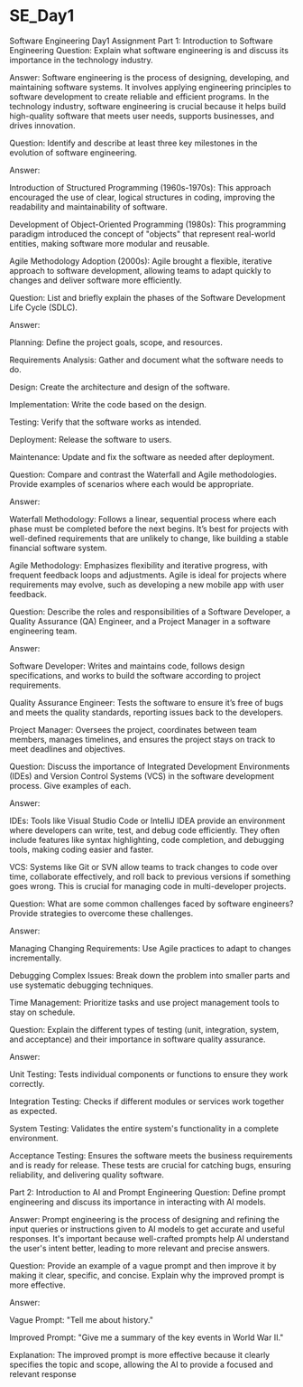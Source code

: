 # SE_Day1
Software Engineering Day1 Assignment
Part 1: Introduction to Software Engineering
Question: Explain what software engineering is and discuss its importance in the technology industry.

Answer: Software engineering is the process of designing, developing, and maintaining software systems. It involves applying engineering principles to software development to create reliable and efficient programs. In the technology industry, software engineering is crucial because it helps build high-quality software that meets user needs, supports businesses, and drives innovation.

Question: Identify and describe at least three key milestones in the evolution of software engineering.

Answer:

Introduction of Structured Programming (1960s-1970s): This approach encouraged the use of clear, logical structures in coding, improving the readability and maintainability of software.

Development of Object-Oriented Programming (1980s): This programming paradigm introduced the concept of "objects" that represent real-world entities, making software more modular and reusable.

Agile Methodology Adoption (2000s): Agile brought a flexible, iterative approach to software development, allowing teams to adapt quickly to changes and deliver software more efficiently.

Question: List and briefly explain the phases of the Software Development Life Cycle (SDLC).

Answer:

Planning: Define the project goals, scope, and resources.

Requirements Analysis: Gather and document what the software needs to do.

Design: Create the architecture and design of the software.

Implementation: Write the code based on the design.

Testing: Verify that the software works as intended.

Deployment: Release the software to users.

Maintenance: Update and fix the software as needed after deployment.

Question: Compare and contrast the Waterfall and Agile methodologies. Provide examples of scenarios where each would be appropriate.

Answer:

Waterfall Methodology: Follows a linear, sequential process where each phase must be completed before the next begins. It’s best for projects with well-defined requirements that are unlikely to change, like building a stable financial software system.

Agile Methodology: Emphasizes flexibility and iterative progress, with frequent feedback loops and adjustments. Agile is ideal for projects where requirements may evolve, such as developing a new mobile app with user feedback.

Question: Describe the roles and responsibilities of a Software Developer, a Quality Assurance (QA) Engineer, and a Project Manager in a software engineering team.

Answer:

Software Developer: Writes and maintains code, follows design specifications, and works to build the software according to project requirements.

Quality Assurance Engineer: Tests the software to ensure it’s free of bugs and meets the quality standards, reporting issues back to the developers.

Project Manager: Oversees the project, coordinates between team members, manages timelines, and ensures the project stays on track to meet deadlines and objectives.

Question: Discuss the importance of Integrated Development Environments (IDEs) and Version Control Systems (VCS) in the software development process. Give examples of each.

Answer:

IDEs: Tools like Visual Studio Code or IntelliJ IDEA provide an environment where developers can write, test, and debug code efficiently. They often include features like syntax highlighting, code completion, and debugging tools, making coding easier and faster.

VCS: Systems like Git or SVN allow teams to track changes to code over time, collaborate effectively, and roll back to previous versions if something goes wrong. This is crucial for managing code in multi-developer projects.

Question: What are some common challenges faced by software engineers? Provide strategies to overcome these challenges.

Answer:

Managing Changing Requirements: Use Agile practices to adapt to changes incrementally.

Debugging Complex Issues: Break down the problem into smaller parts and use systematic debugging techniques.

Time Management: Prioritize tasks and use project management tools to stay on schedule.

Question: Explain the different types of testing (unit, integration, system, and acceptance) and their importance in software quality assurance.

Answer:

Unit Testing: Tests individual components or functions to ensure they work correctly.

Integration Testing: Checks if different modules or services work together as expected.

System Testing: Validates the entire system's functionality in a complete environment.

Acceptance Testing: Ensures the software meets the business requirements and is ready for release. These tests are crucial for catching bugs, ensuring reliability, and delivering quality software.

Part 2: Introduction to AI and Prompt Engineering
Question: Define prompt engineering and discuss its importance in interacting with AI models.

Answer: Prompt engineering is the process of designing and refining the input queries or instructions given to AI models to get accurate and useful responses. It's important because well-crafted prompts help AI understand the user's intent better, leading to more relevant and precise answers.

Question: Provide an example of a vague prompt and then improve it by making it clear, specific, and concise. Explain why the improved prompt is more effective.

Answer:

Vague Prompt: "Tell me about history."

Improved Prompt: "Give me a summary of the key events in World War II."

Explanation: The improved prompt is more effective because it clearly specifies the topic and scope, allowing the AI to provide a focused and relevant response
